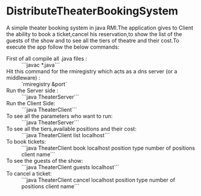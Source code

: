 # DistributeTheaterBookingSystem

A simple theater booking system in java RMI.The application gives to Client the ability to book a ticket,cancel his reservation,to show the list of the guests of the show and to see all the tiers of theatre and their cost.To execute the app follow the below commands:
 <dl>
 <dt>First of all compile all .java files :</dt>
   <dd>```javac *.java```</dd>
 
 <dt>Hit this command for the rmiregistry which acts as a dns server (or a middleware) :</dt>
   <dd>`rmiregistry &port`</dd>
 
 <dt>Run the Server side :</dt>
 <dd>```java TheaterServer```</dd>
 
 <dt> Run the Client Side: </dt>
 <dd>```java TheaterClient```<dd>
 
 <dt> To see all the parameters who want to run:<dt>
  <dd>```java TheaterServer```<dd>
 
<dt> To see all the tiers,available positions and their cost:</dt>
<dd>```java TheaterClient list localhost```<dd>
 
<dt> To book tickets:</dt>
<dd>```java TheaterClient book localhost position type number of positions  client name```</dd>
 
<dt> To see the guests of the show:</dt>
<dd>```java TheaterClient guests localhost```</dd>
 
<dt> To cancel a ticket:</dt>
<dd>```java TheaterClient cancel localhost position type  number of positions client name```</dd>
 </dl>
